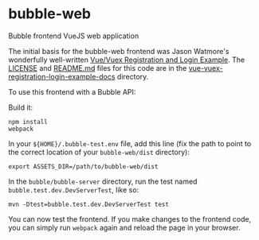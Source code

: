 # bubble-web

Bubble frontend VueJS web application

The initial basis for the bubble-web frontend was Jason Watmore's wonderfully well-written
[Vue/Vuex Registration and Login Example](https://jasonwatmore.com/post/2018/07/14/vue-vuex-user-registration-and-login-tutorial-example).
The [LICENSE](vue-vuex-registration-login-example-docs/LICENSE) and [README.md](vue-vuex-registration-login-example-docs/README.md)
files for this code are in the [vue-vuex-registration-login-example-docs](vue-vuex-registration-login-example-docs) directory.

To use this frontend with a Bubble API:

Build it:

    npm install
    webpack

In your `${HOME}/.bubble-test.env` file, add this line (fix the path to point to the correct location of your `bubble-web/dist` directory):

    export ASSETS_DIR=/path/to/bubble-web/dist

In the `bubble/bubble-server` directory, run the test named `bubble.test.dev.DevServerTest`, like so:

    mvn -Dtest=bubble.test.dev.DevServerTest test

You can now test the frontend. If you make changes to the frontend code, you can simply run `webpack` again and reload the page in your browser.
